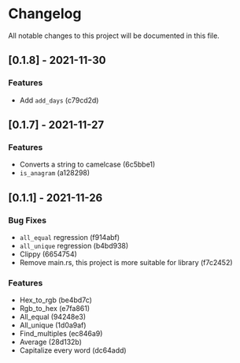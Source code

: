# Changelog

All notable changes to this project will be documented in this file.

## [0.1.8] - 2021-11-30

### Features

- Add `add_days` (c79cd2d)

## [0.1.7] - 2021-11-27

### Features

- Converts a string to camelcase (6c5bbe1)
- `is_anagram` (a128298)

## [0.1.1] - 2021-11-26

### Bug Fixes

- `all_equal` regression (f914abf)
- `all_unique` regression (b4bd938)
- Clippy (6654754)
- Remove main.rs, this project is more suitable for library (f7c2452)

### Features

- Hex_to_rgb (be4bd7c)
- Rgb_to_hex (e7fa861)
- All_equal (94248e3)
- All_unique (1d0a9af)
- Find_multiples (ec846a9)
- Average (28d132b)
- Capitalize every word (dc64add)

